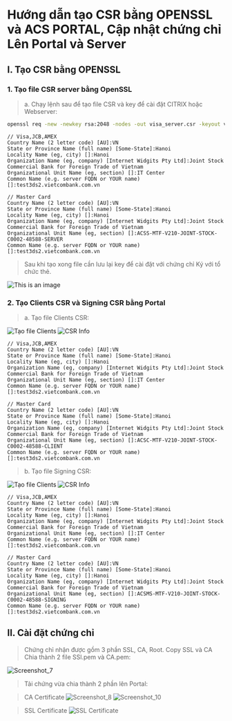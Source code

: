 # Hướng dẫn tạo CSR bằng OPENSSL và ACS PORTAL, Cập nhật chứng chỉ Lên Portal và Server

## I. Tạo CSR bằng OPENSSL

### 1. Tạo file CSR server bằng OpenSSL

> a. Chạy lệnh sau để tạo file CSR và key để cài đặt CITRIX hoặc Webserver:

```bash
openssl req -new -newkey rsa:2048 -nodes -out visa_server.csr -keyout visa_server.key
```

```notes
// Visa,JCB,AMEX
Country Name (2 letter code) [AU]:VN
State or Province Name (full name) [Some-State]:Hanoi
Locality Name (eg, city) []:Hanoi
Organization Name (eg, company) [Internet Widgits Pty Ltd]:Joint Stock Commercial Bank for Foreign Trade of Vietnam
Organizational Unit Name (eg, section) []:IT Center
Common Name (e.g. server FQDN or YOUR name) []:test3ds2.vietcombank.com.vn

// Master Card
Country Name (2 letter code) [AU]:VN
State or Province Name (full name) [Some-State]:Hanoi
Locality Name (eg, city) []:Hanoi
Organization Name (eg, company) [Internet Widgits Pty Ltd]:Joint Stock Commercial Bank for Foreign Trade of Vietnam
Organizational Unit Name (eg, section) []:ACSS-MTF-V210-JOINT-STOCK-C0002-48588-SERVER
Common Name (e.g. server FQDN or YOUR name) []:test3ds2.vietcombank.com.vn
```

> Sau khi tạo xong file cần lưu lại key để cài đặt với chứng chỉ Ký với tổ chức thẻ.

![This is an image](https://user-images.githubusercontent.com/61931560/207807883-a065d156-9e53-4b58-8b9c-14be844ba11e.png)

### 2. Tạo Clients CSR và Signing CSR bằng Portal

> a. Tạo file Clients CSR:

![Tạo file Clients](https://user-images.githubusercontent.com/61931560/207808008-33c959c1-0532-421e-a54e-8b66f313eea0.png)
![CSR Info](https://user-images.githubusercontent.com/61931560/207811484-12299df8-9896-4464-8ee5-a4517c61c0df.png)

```notes
// Visa,JCB,AMEX
Country Name (2 letter code) [AU]:VN
State or Province Name (full name) [Some-State]:Hanoi
Locality Name (eg, city) []:Hanoi
Organization Name (eg, company) [Internet Widgits Pty Ltd]:Joint Stock Commercial Bank for Foreign Trade of Vietnam
Organizational Unit Name (eg, section) []:IT Center
Common Name (e.g. server FQDN or YOUR name) []:test3ds2.vietcombank.com.vn

// Master Card
Country Name (2 letter code) [AU]:VN
State or Province Name (full name) [Some-State]:Hanoi
Locality Name (eg, city) []:Hanoi
Organization Name (eg, company) [Internet Widgits Pty Ltd]:Joint Stock Commercial Bank for Foreign Trade of Vietnam
Organizational Unit Name (eg, section) []:ACSC-MTF-V210-JOINT-STOCK-C0002-48588-CLIENT
Common Name (e.g. server FQDN or YOUR name) []:test3ds2.vietcombank.com.vn
```

> b. Tạo file Signing CSR:

![Tạo file Clients](https://user-images.githubusercontent.com/61931560/207808051-484a4ee3-cab1-45b9-bcd8-4078810f19aa.png)
![CSR Info](https://user-images.githubusercontent.com/61931560/207811484-12299df8-9896-4464-8ee5-a4517c61c0df.png)

```notes
// Visa,JCB,AMEX
Country Name (2 letter code) [AU]:VN
State or Province Name (full name) [Some-State]:Hanoi
Locality Name (eg, city) []:Hanoi
Organization Name (eg, company) [Internet Widgits Pty Ltd]:Joint Stock Commercial Bank for Foreign Trade of Vietnam
Organizational Unit Name (eg, section) []:IT Center
Common Name (e.g. server FQDN or YOUR name) []:test3ds2.vietcombank.com.vn

// Master Card
Country Name (2 letter code) [AU]:VN
State or Province Name (full name) [Some-State]:Hanoi
Locality Name (eg, city) []:Hanoi
Organization Name (eg, company) [Internet Widgits Pty Ltd]:Joint Stock Commercial Bank for Foreign Trade of Vietnam
Organizational Unit Name (eg, section) []:ACSMS-MTF-V210-JOINT-STOCK-C0002-48588-SIGNING
Common Name (e.g. server FQDN or YOUR name) []:test3ds2.vietcombank.com.vn
```

## II. Cài đặt chứng chỉ

> Chứng chỉ nhận được gồm 3 phần SSL, CA, Root. Copy SSL và CA Chia thành 2 file SSl.pem và CA.pem:

![Screenshot_7](https://user-images.githubusercontent.com/61931560/207817841-c73bc2d7-d850-492a-ae99-fe999813dc95.png)

> Tải chứng vừa chia thành 2 phần lên Portal:

> CA Certificate
![Screenshot_8](https://user-images.githubusercontent.com/61931560/207818750-8a566eec-24e8-4291-bf46-3dfa9040f758.png)
> ![Screenshot_10](https://user-images.githubusercontent.com/61931560/207819099-0f76e54b-44bb-4df8-9c5a-c273ae2c0fc5.png)

> SSL Certificate
> ![SSL Certificate](https://user-images.githubusercontent.com/61931560/207818533-d3a6f56d-094a-40c5-854e-dc56b083c987.png)
